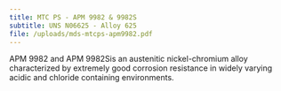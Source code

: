```yaml
---
title: MTC PS - APM 9982 & 9982S
subtitle: UNS N06625 - Alloy 625
file: /uploads/mds-mtcps-apm9982.pdf
---
```

APM 9982 and APM 9982Sis an austenitic nickel-chromium alloy characterized by extremely good corrosion resistance in widely varying acidic and chloride containing environments.